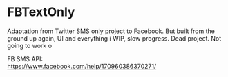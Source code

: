 # FBTextOnly
Adaptation from Twitter SMS only project to Facebook. But built from the ground up again, UI and everything
i
WIP, slow progress. Dead project. Not going to work o

FB SMS API:
<br/>
https://www.facebook.com/help/170960386370271/
